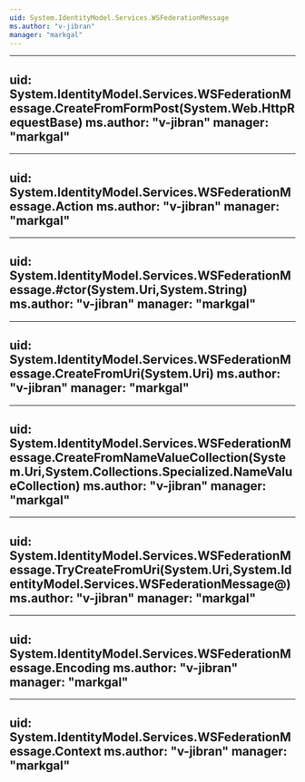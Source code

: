 ```yaml
---
uid: System.IdentityModel.Services.WSFederationMessage
ms.author: "v-jibran"
manager: "markgal"
---
```


---
uid: System.IdentityModel.Services.WSFederationMessage.CreateFromFormPost(System.Web.HttpRequestBase)
ms.author: "v-jibran"
manager: "markgal"
---

---
uid: System.IdentityModel.Services.WSFederationMessage.Action
ms.author: "v-jibran"
manager: "markgal"
---

---
uid: System.IdentityModel.Services.WSFederationMessage.#ctor(System.Uri,System.String)
ms.author: "v-jibran"
manager: "markgal"
---

---
uid: System.IdentityModel.Services.WSFederationMessage.CreateFromUri(System.Uri)
ms.author: "v-jibran"
manager: "markgal"
---

---
uid: System.IdentityModel.Services.WSFederationMessage.CreateFromNameValueCollection(System.Uri,System.Collections.Specialized.NameValueCollection)
ms.author: "v-jibran"
manager: "markgal"
---

---
uid: System.IdentityModel.Services.WSFederationMessage.TryCreateFromUri(System.Uri,System.IdentityModel.Services.WSFederationMessage@)
ms.author: "v-jibran"
manager: "markgal"
---

---
uid: System.IdentityModel.Services.WSFederationMessage.Encoding
ms.author: "v-jibran"
manager: "markgal"
---

---
uid: System.IdentityModel.Services.WSFederationMessage.Context
ms.author: "v-jibran"
manager: "markgal"
---
